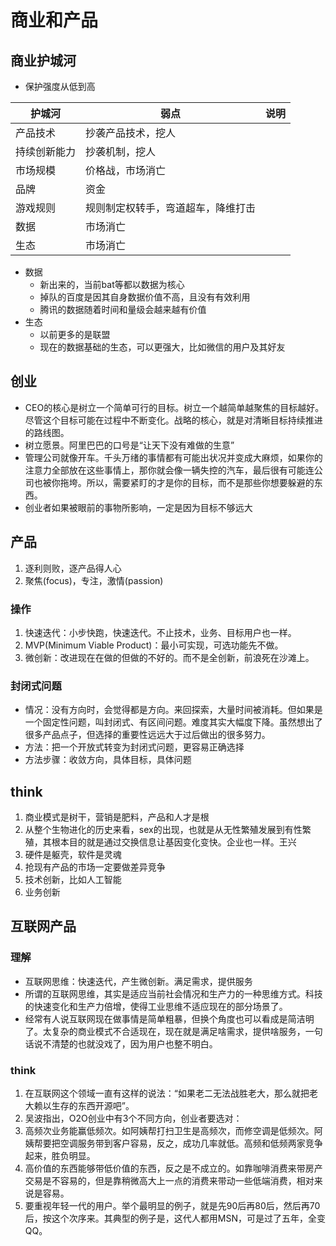 # 商业和产品

## 商业护城河
* 保护强度从低到高

| 护城河 | 弱点 | 说明 |
| - | - | - |
| 产品技术 | 抄袭产品技术，挖人 |  |
| 持续创新能力 | 抄袭机制，挖人 |  |
| 市场规模 | 价格战，市场消亡 |  |
| 品牌 | 资金 |  |
| 游戏规则 | 规则制定权转手，弯道超车，降维打击 |  |
| 数据 | 市场消亡 |  |
| 生态 | 市场消亡 |  |

* 数据
  * 新出来的，当前bat等都以数据为核心
  * 掉队的百度是因其自身数据价值不高，且没有有效利用
  * 腾讯的数据随着时间和量级会越来越有价值
* 生态
  * 以前更多的是联盟
  * 现在的数据基础的生态，可以更强大，比如微信的用户及其好友

## 创业
* CEO的核心是树立一个简单可行的目标。树立一个越简单越聚焦的目标越好。尽管这个目标可能在过程中不断变化。战略的核心，就是对清晰目标持续推进的路线图。
* 树立愿景。阿里巴巴的口号是“让天下没有难做的生意”
* 管理公司就像开车。千头万绪的事情都有可能出状况并变成大麻烦，如果你的注意力全部放在这些事情上，那你就会像一辆失控的汽车，最后很有可能连公司也被你拖垮。所以，需要紧盯的才是你的目标，而不是那些你想要躲避的东西。
* 创业者如果被眼前的事物所影响，一定是因为目标不够远大

## 产品
1. 逐利则败，逐产品得人心
1. 聚焦(focus)，专注，激情(passion)

### 操作
1. 快速迭代：小步快跑，快速迭代。不止技术，业务、目标用户也一样。
1. MVP(Minimum Viable Product)：最小可实现，可选功能先不做。
1. 微创新：改进现在在做的但做的不好的。而不是全创新，前浪死在沙滩上。

### 封闭式问题
* 情况：没有方向时，会觉得都是方向。来回探索，大量时间被消耗。但如果是一个固定性问题，叫封闭式、有区间问题。难度其实大幅度下降。虽然想出了很多产品点子，但选择的重要性远远大于过后做出的很多努力。
* 方法：把一个开放式转变为封闭式问题，更容易正确选择
* 方法步骤：收敛方向，具体目标，具体问题

## think
1. 商业模式是树干，营销是肥料，产品和人才是根
1. 从整个生物进化的历史来看，sex的出现，也就是从无性繁殖发展到有性繁殖，其根本目的就是通过交换信息让基因变化变快。企业也一样。王兴
1. 硬件是躯壳，软件是灵魂
1. 抢现有产品的市场一定要做差异竞争
  1. 技术创新，比如人工智能
  1. 业务创新

## 互联网产品
### 理解
* 互联网思维：快速迭代，产生微创新。满足需求，提供服务
* 所谓的互联网思维，其实是适应当前社会情况和生产力的一种思维方式。科技的快速变化和生产力倍增，使得工业思维不适应现在的部分场景了。
* 经常有人说互联网现在做事情是简单粗暴，但换个角度也可以看成是简洁明了。太复杂的商业模式不合适现在，现在就是满足啥需求，提供啥服务，一句话说不清楚的也就没戏了，因为用户也整不明白。

### think
1. 在互联网这个领域一直有这样的说法：“如果老二无法战胜老大，那么就把老大赖以生存的东西开源吧”。
1. 吴波指出，O2O创业中有3个不同方向，创业者要选对：
  1. 高频次业务能赢低频次。如阿姨帮打扫卫生是高频次，而修空调是低频次。阿姨帮要把空调服务带到客户容易，反之，成功几率就低。高频和低频两家竞争起来，胜负明显。
  2. 高价值的东西能够带低价值的东西，反之是不成立的。如靠咖啡消费来带房产交易是不容易的，但是靠稍微高大上一点的消费来带动一些低端消费，相对来说是容易。
  3. 要重视年轻一代的用户。举个最明显的例子，就是先90后再80后，然后再70后，按这个次序来。其典型的例子是，这代人都用MSN，可是过了五年，全变QQ。
